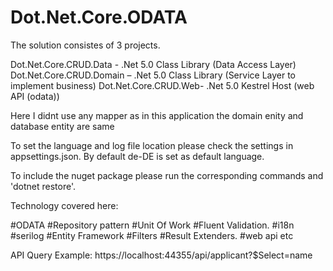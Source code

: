 # Dot.Net.Core.ODATA

The solution consistes of 3 projects.

Dot.Net.Core.CRUD.Data - .Net 5.0 Class Library (Data Access Layer)
Dot.Net.Core.CRUD.Domain – .Net 5.0 Class Library (Service Layer to implement business)
Dot.Net.Core.CRUD.Web- .Net 5.0 Kestrel Host (web API (odata))

Here I didnt use any mapper as in this application the domain enity and database entity are same

To set the language and log file location please check the settings in appsettings.json. By default de-DE is set as default language.

To include the nuget package please run the corresponding commands and 'dotnet restore'.

Technology covered here:

#ODATA
#Repository pattern
#Unit Of Work
#Fluent Validation.
#i18n
#serilog
#Entity Framework
#Filters
#Result Extenders.
#web api etc

API Query Example:
https://localhost:44355/api/applicant?$Select=name

